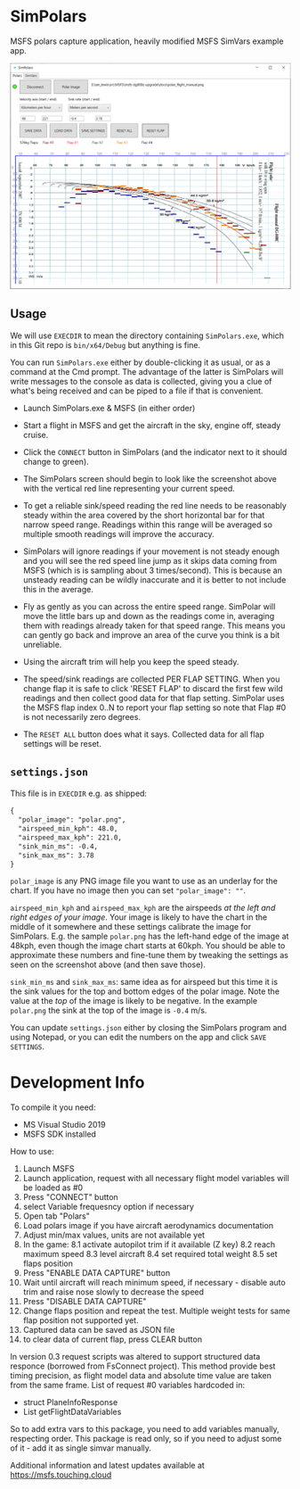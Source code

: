 # SimPolars
MSFS polars capture application, heavily modified MSFS SimVars example app.

![screenshot](docs/polar_2021-01-17.png)

## Usage

We will use `EXECDIR` to mean the directory containing `SimPolars.exe`, which in this Git repo is `bin/x64/Debug` but anything is fine.

You can run `SimPolars.exe` either by double-clicking it as usual, or as a command at the Cmd prompt. The advantage of the latter is SimPolars
will write messages to the console as data is collected, giving you a clue of what's being received and can be piped to a file if that is
convenient.

* Launch SimPolars.exe & MSFS (in either order)

* Start a flight in MSFS and get the aircraft in the sky, engine off, steady cruise.

* Click the `CONNECT` button in SimPolars (and the indicator next to it should change to green).

* The SimPolars screen should begin to look like the screenshot above with the vertical red line representing
your current speed.

* To get a reliable sink/speed reading the red line needs to be reasonably steady within the area covered by the short horizontal bar
for that narrow speed range. Readings within this range will be averaged so multiple smooth readings will improve the
accuracy.

* SimPolars will ignore readings if your movement is not steady enough and you will see the red speed line jump as it skips data
coming from MSFS (which is is sampling about 3 times/second). This is because an unsteady reading can be wildly inaccurate and it
is better to not include this in the average.

* Fly as gently as you can across the entire speed range. SimPolar will move the little bars up and down as the readings come in,
averaging them with readings already taken for that speed range. This means you can gently go back and improve an area of the curve
you think is a bit unreliable.

* Using the aircraft trim will help you keep the speed steady.

* The speed/sink readings are collected PER FLAP SETTING. When you change flap it is safe to click 'RESET FLAP' to discard the first
few wild readings and then collect good data for that flap setting. SimPolar uses the MSFS flap index 0..N to report your flap setting so
note that Flap #0 is not necessarily zero degrees.

* The `RESET ALL` button does what it says. Collected data for all flap settings will be reset.

## `settings.json`

This file is in `EXECDIR` e.g. as shipped:
```
{
  "polar_image": "polar.png",
  "airspeed_min_kph": 48.0,
  "airspeed_max_kph": 221.0,
  "sink_min_ms": -0.4,
  "sink_max_ms": 3.78
}
```

`polar_image` is any PNG image file you want to use as an underlay for the chart. If you have no image then you can set `"polar_image": ""`.

`airspeed_min_kph` and `airspeed_max_kph` are the airspeeds *at the left and right edges of your image*. Your image is likely to have the chart
in the middle of it somewhere and these settings calibrate the image for SimPolars. E.g. the sample `polar.png` has the left-hand edge of the
image at 48kph, even though the image chart starts at 60kph. You should be able to approximate these numbers and fine-tune them by tweaking the
settings as seen on the screenshot above (and then save those).

`sink_min_ms` and `sink_max_ms`: same idea as for airspeed but this time it is the sink values for the top and bottom edges of the polar image.
Note the value at the *top* of the image is likely to be negative. In the example `polar.png` the sink at the top of the image is `-0.4` m/s.

You can update `settings.json` either by closing the SimPolars program and using Notepad, or you can edit the numbers on the app and click
`SAVE SETTINGS`.

# Development Info

To compile it you need:
- MS Visual Studio 2019
- MSFS SDK installed


How to use:

1. Launch MSFS
2. Launch application, request with all necessary flight model variables will be loaded as #0
3. Press "CONNECT" button
4. select Variable frequesncy option if necessary
5. Open tab "Polars"
6. Load polars image if you have aircraft aerodynamics documentation
7. Adjust min/max values, units are not available yet
8. In the game:
8.1 activate autopilot trim if it available (Z key)
8.2 reach maximum speed
8.3 level aircraft
8.4 set required total weight
8.5 set flaps position
9. Press "ENABLE DATA CAPTURE" button
10. Wait until aircraft will reach minimum speed, if necessary - disable auto trim and raise nose slowly to decrease the speed
11. Press "DISABLE DATA CAPTURE"
12. Change flaps position and repeat the test. Multiple weight tests for same flap position not supported yet.
13. Captured data can be saved as JSON file
14. to clear data of current flap, press CLEAR button

In version 0.3 request scripts was altered to support structured data responce (borrowed from FsConnect project). This method provide
best timing precision, as flight model data and absolute time value are taken from the same frame.
List of request #0 variables hardcoded in:

 * struct PlaneInfoResponse
 * List<SimvarRequest> getFlightDataVariables

So to add extra vars to this package, you need to add variables manually, respecting order.
This package is read only, so if you need to adjust some of it - add it as single simvar manually.

Additional information and latest updates available at https://msfs.touching.cloud


